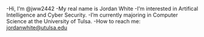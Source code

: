 -Hi, I’m @jww2442
-My real name is Jordan White
-I’m interested in Artifical Intelligence and Cyber Security. 
-I’m currently majoring in Computer Science at the University of Tulsa. 
-How to reach me: jordanwhite@utulsa.edu
